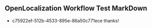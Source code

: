 ## OpenLocalization Workflow Test MarkDown
* c75922ef-512b-4533-895e-86a50c771ece thanks!

<!--HONumber=Aug16_HO1-->


